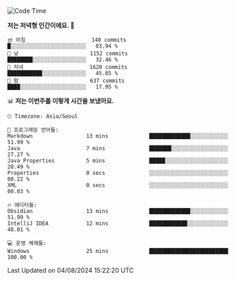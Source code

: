   <!--START_SECTION:waka-->
![Code Time](http://img.shields.io/badge/Code%20Time-427%20hrs%2032%20mins-blue)

**저는 저녁형 인간이에요. 🦉** 

```text
🌞 아침                     140 commits         █░░░░░░░░░░░░░░░░░░░░░░░░   03.94 % 
🌆 낮　                     1152 commits        ████████░░░░░░░░░░░░░░░░░   32.46 % 
🌃 저녁                     1620 commits        ███████████░░░░░░░░░░░░░░   45.65 % 
🌙 밤　                     637 commits         ████░░░░░░░░░░░░░░░░░░░░░   17.95 % 
```


📊 **저는 이번주를 이렇게 시간을 보냈어요.** 

```text
🕑︎ Timezone: Asia/Seoul

💬 프로그래밍 언어들: 
Markdown                 13 mins             █████████████░░░░░░░░░░░░   51.99 % 
Java                     7 mins              ███████░░░░░░░░░░░░░░░░░░   27.27 % 
Java Properties          5 mins              █████░░░░░░░░░░░░░░░░░░░░   20.49 % 
Properties               0 secs              ░░░░░░░░░░░░░░░░░░░░░░░░░   00.22 % 
XML                      0 secs              ░░░░░░░░░░░░░░░░░░░░░░░░░   00.03 % 

🔥 에디터들: 
Obsidian                 13 mins             █████████████░░░░░░░░░░░░   51.99 % 
IntelliJ IDEA            12 mins             ████████████░░░░░░░░░░░░░   48.01 % 

💻 운영 체제들: 
Windows                  25 mins             █████████████████████████   100.00 % 
```


 Last Updated on 04/08/2024 15:22:20 UTC
<!--END_SECTION:waka-->
